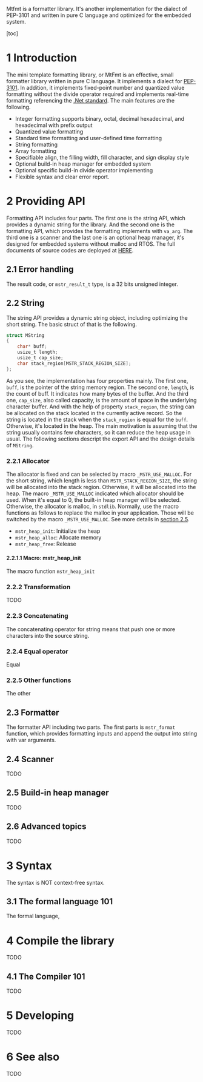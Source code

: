 Mtfmt is a formatter library. It's another implementation for the dialect of PEP-3101 and written in pure C language and optimized for the embedded system.

[toc]

# 1 Introduction

The mini template formatting library, or MtFmt is an effective, small formatter library written in pure C language. It implements a dialect for [PEP-3101](https://peps.python.org/pep-3101/ "PEP-3101"). In addition, it implements fixed-point number and quantized value formatting without the divide operator required and implements real-time formatting referencing the [.Net standard](https://learn.microsoft.com/zh-cn/dotnet/standard/base-types/standard-date-and-time-format-strings "Standard time formatting"). The main features are the following.

* Integer formatting supports binary, octal, decimal hexadecimal, and hexadecimal with prefix output
* Quantized value formatting
* Standard time formatting and user-defined time formatting
* String formatting
* Array formatting
* Specifiable align, the filling width, fill character, and sign display style
* Optional build-in heap manager for embedded system
* Optional specific build-in divide operator implementing
* Flexible syntax and clear error report.

# 2 Providing API

Formatting API includes four parts. The first one is the string API, which provides a dynamic string for the library. And the second one is the formatting API, which provides the formatting implements with `va_arg`. The third one is a scanner and the last one is an optional heap manager, it's designed for embedded systems without malloc and RTOS. The full documents of source codes are deployed at [HERE](https://mtfmt-lib.github.io/mtfmt/doxygen/html/ "Doxygen document").

## 2.1 Error handling

The result code, or `mstr_result_t` type, is a 32 bits unsigned integer.

## 2.2 String

The string API provides a dynamic string object, including optimizing the short string. The basic struct of that is the following.

```c
struct MString
{
    char* buff;
    usize_t length;
    usize_t cap_size;
    char stack_region[MSTR_STACK_REGION_SIZE];
};
```

As you see, the implementation has four properties mainly. The first one, `buff`, is the pointer of the string memory region. The second one, `length`, is the count of buff. It indicates how many bytes of the buffer. And the third one, `cap_size`, also called capacity, is the amount of space in the underlying character buffer. And with the help of property `stack_region`, the string can be allocated on the stack located in the currently active record. So the string is located in the stack when the `stack_region` is equal for the `buff`. Otherwise, it's located in the heap. The main motivation is assuming that the string usually contains few characters, so it can reduce the heap usage in usual. The following sections descript the export API and the design details of `MString`.

### 2.2.1 Allocator

The allocator is fixed and can be selected by macro `_MSTR_USE_MALLOC`. For the short string, which length is less than `MSTR_STACK_REGION_SIZE`,  the string will be allocated into the stack region. Otherwise, it will be allocated into the heap. The macro `_MSTR_USE_MALLOC` indicated which allocator should be used. When it's equal to 0, the built-in heap manager will be selected. Otherwise, the allocator is malloc, in `stdlib`. Normally, use the macro functions as follows to replace the malloc in your application. Those will be switched by the macro `_MSTR_USE_MALLOC`. See more details in [section 2.5](#section_2_5_Build_in_heap_manager).

* `mstr_heap_init`: Initialize the heap
* `mstr_heap_alloc`: Allocate memory
* `mstr_heap_free`: Release

#### 2.2.1.1 Macro: mstr_heap_init

The macro function `mstr_heap_init` 

### 2.2.2 Transformation

TODO

### 2.2.3 Concatenating

The concatenating operator for string means that push one or more characters into the source string. 

### 2.2.4 Equal operator

Equal

### 2.2.5 Other functions

The other

## 2.3 Formatter

The formatter API including two parts. The first parts is `mstr_format` function, which provides formatting inputs and append the output into string with var arguments.

## 2.4 Scanner

TODO

## 2.5 Build-in heap manager

TODO

## 2.6 Advanced topics

TODO

# 3 Syntax

The syntax is NOT context-free syntax.

## 3.1 The formal language 101

The formal language, 

# 4 Compile the library

TODO

## 4.1 The Compiler 101

TODO

# 5 Developing

TODO

# 6 See also

TODO

